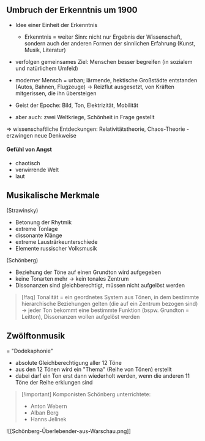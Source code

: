 ## Umbruch der Erkenntnis um 1900
- Idee einer Einheit der Erkenntnis
	- Erkenntnis = weiter Sinn: nicht nur Ergebnis der Wissenschaft, sondern auch der anderen Formen der sinnlichen Erfahrung (Kunst, Musik, Literatur)
- verfolgen gemeinsames Ziel: Menschen besser begreifen (in sozialem und natürlichem Umfeld)

- moderner Mensch = urban; lärmende, hektische Großstädte entstanden (Autos, Bahnen, Flugzeuge)
&rarr; Reizflut ausgesetzt, von Kräften mitgerissen, die ihn übersteigen
- Geist der Epoche: Bild, Ton, Elektrizität, Mobilität
- aber auch: zwei Weltkriege, Schönheit in Frage gestellt

$\Longrightarrow$ wissenschaftliche Entdeckungen: Relativitätstheorie, Chaos-Theorie - erzwingen neue Denkweise

#### Gefühl von Angst
- chaotisch
- verwirrende Welt
- laut

## Musikalische Merkmale
(Strawinsky)
- Betonung der Rhytmik
- extreme Tonlage
- dissonante Klänge
- extreme Lausträrkeunterschiede
- Elemente russischer Volksmusik

(Schönberg)
- Beziehung der Töne auf einen Grundton wird aufgegeben
- keine Tonarten mehr &rarr; kein tonales Zentrum
- Dissonanzen sind gleichberechtigt, müssen nicht aufgelöst werden

> [!faq] Tonalität
> = ein geordnetes System aus Tönen, in dem bestimmte hierarchische Beziehungen gelten (die auf ein Zentrum bezogen sind)
> &rarr; jeder Ton bekommt eine bestimmte Funktion (bspw. Grundton = Leitton), Dissonanzen wollen aufgelöst werden

## Zwölftonmusik
= "Dodekaphonie"

- absolute Gleichberechtigung aller 12 Töne
- aus den 12 Tönen wird ein "Thema" (Reihe von Tönen) erstellt
- dabei darf ein Ton erst dann wiederholt werden, wenn die anderen 11 Töne der Reihe erklungen sind

> [!important] Komponisten
> Schönberg unterrichtete:
> - Anton Webern
> - Alban Berg
> - Hanns Jelinek

![[Schönberg-Überlebender-aus-Warschau.png]]